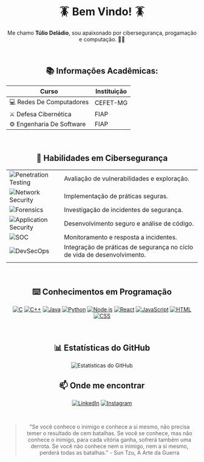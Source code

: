 <div align="center">
  
# 🪳 Bem Vindo! 🪳

Me chamo **Túlio Deládio**, sou apaixonado por cibersegurança, progamação e computação. 👨‍💻
</div>

<br>

<div align="center">
  
## 📚 Informações Acadêmicas:


  
| Curso | Instituição |
| --- | --- |
| 💻 Redes De Computadores | CEFET-MG |
| ⚔️ Defesa Cibernética | FIAP |
| ⚙️ Engenharia De Software | FIAP |

</div>

<br>
  

<div align="center">
    
## 🔐 Habilidades em Cibersegurança

|  |  |
| --- | --- |
| ![Penetration Testing](https://img.shields.io/badge/Penetration%20Testing-FFA500?style=for-the-badge&logo=shield&logoColor=000000) | Avaliação de vulnerabilidades e exploração. |
| ![Network Security](https://img.shields.io/badge/Network%20Security-FFA500?style=for-the-badge&logo=shield&logoColor=000000) | Implementação de práticas seguras. |
| ![Forensics](https://img.shields.io/badge/Forensics-FFA500?style=for-the-badge&logo=shield&logoColor=000000) | Investigação de incidentes de segurança. |
| ![Application Security](https://img.shields.io/badge/Application%20Security-FFA500?style=for-the-badge&logo=shield&logoColor=000000) | Desenvolvimento seguro e análise de código. |
| ![SOC](https://img.shields.io/badge/SOC-FFA500?style=for-the-badge&logo=shield&logoColor=000000) | Monitoramento e resposta a incidentes. |
| ![DevSecOps](https://img.shields.io/badge/DevSecOps-FFA500?style=for-the-badge&logo=shield&logoColor=000000) | Integração de práticas de segurança no ciclo de vida de desenvolvimento. |
|  |  |

</div>


<br>
<div align="center">

## ⌨️ Conhecimentos em Programação


[![C](https://img.shields.io/badge/C-FFA500?style=for-the-badge&logo=c&logoColor=000000)](https://en.wikipedia.org/wiki/C_(programming_language))
[![C++](https://img.shields.io/badge/C++-FFA500?style=for-the-badge&logo=c%2B%2B&logoColor=000000)](https://en.wikipedia.org/wiki/C%2B%2B)
[![Java](https://img.shields.io/badge/Java-FFA500?style=for-the-badge&logo=java&logoColor=000000)](https://www.java.com/)
[![Python](https://img.shields.io/badge/Python-FFA500?style=for-the-badge&logo=python&logoColor=000000)](https://www.python.org/)
[![Node.js](https://img.shields.io/badge/Node.js-FFA500?style=for-the-badge&logo=node.js&logoColor=000000)](https://nodejs.org/)
[![React](https://img.shields.io/badge/React-FFA500?style=for-the-badge&logo=react&logoColor=000000)](https://reactjs.org/)
[![JavaScript](https://img.shields.io/badge/JavaScript-FFA500?style=for-the-badge&logo=javascript&logoColor=000000)](https://developer.mozilla.org/en-US/docs/Web/JavaScript)
[![HTML](https://img.shields.io/badge/HTML-FFA500?style=for-the-badge&logo=html5&logoColor=000000)](https://developer.mozilla.org/en-US/docs/Web/HTML)
[![CSS](https://img.shields.io/badge/CSS-FFA500?style=for-the-badge&logo=css3&logoColor=000000)](https://developer.mozilla.org/en-US/docs/Web/CSS)

</div>

<br>

<div align="center">
  
## 📊 Estatísticas do GitHub

![Estatísticas do GitHub](https://github-readme-stats.vercel.app/api?username=tuliodeladio&show_icons=true&bg_color=000000&title_color=FFA500&text_color=FFA500&icon_color=FFA500)

</div>

<div align="center">
  
## 📫 Onde me encontrar

[![LinkedIn](https://img.shields.io/badge/LinkedIn-0A66C2?style=for-the-badge&logo=linkedin&logoColor=white)](https://www.linkedin.com/in/tuliodeladio/)
[![Instagram](https://img.shields.io/badge/Instagram-E4405F?style=for-the-badge&logo=instagram&logoColor=white)](https://www.instagram.com/tuliodeladio/)

<br>

> "Se você conhece o inimigo e conhece a si mesmo, não precisa temer o resultado de cem batalhas. Se você se conhece, mas não conhece o inimigo, para cada vitória ganha, sofrerá também uma derrota. Se você não conhece nem o inimigo, nem a si mesmo, perderá todas as batalhas." - Sun Tzu, A Arte da Guerra

</div>

